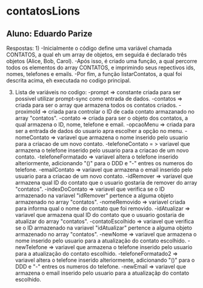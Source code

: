 # contatosLions
Aluno: Eduardo Parize
-------------
Respostas:
1)
  -Inicialmente o código define uma variável chamada CONTATOS, a qual eh um array de objetos, em seguida é declarado três objetos (Alice, Bob, Carol).
  -Após isso, é criado uma função, a qual percorre todos os elementos do array CONTATOS, e imprimindo seus repectivos ids, nomes, telefones e emails.
  -Por fim, a função listarContatos, a qual foi descrita acima, eh executada no codigo principal.

3) Lista de variáveis no codigo:
   -prompt => constante criada para ser possivel utilizar prompt-sync como entrada de dados.
   -contatos => criada para ser o array que armazena todos os contatos criados.
   -proximoId => criada para controlar o ID de cada contato armazanado no array "contatos".
   -contato => criada para ser o objeto dos contatos, a qual armazena o ID, nome, telefone e email.
   -opcaoMenu => criada para ser a entrada de dados do usuario apra escolher a opção no menu.
   -nomeContato => variavel que armazena o nome inserido pelo usuario para a criacao de um novo contato.
   -telefoneContato = > variavel que armazena o telefone inserido pelo usuario para a criacao de um novo contato.
   -telefoneFormatado => variavel altera o telefone inserido alteriormente, adicionando "()" para o DDD e "-" entres os numeros do telefone.
   -emailContato => variavel que armazena o email inserido pelo usuario para a criacao de um novo contato.
   -idRemover => variavel que armazena qual ID do contato que o usuario gostaria de remover do array "contatos".
   -indexDoContato => variavel que verifica se o ID armazenado na variavel "idRemover" pertence a alguma objeto armazenado no array "contatos".
   -nomeRemovido => variavel criada para informa qual o nome do contato que foi removido.
   -idAtualizar => variavel que armazena qual ID do contato que o usuario gostaria de atualizar do array "contatos".
   -contatoEscolhido => variavel que verifica se o ID armazenado na variavel "idAtualizar" pertence a alguma objeto armazenado no array "contatos".
   -newNome => variavel que armazena o nome inserido pelo usuario para a atualização do contato escolhido.
   -newTelefone => variavel que armazena o telefone inserido pelo usuario para a atualização do contato escolhido.
   -telefoneFormatado2 => variavel altera o telefone inserido alteriormente, adicionando "()" para o DDD e "-" entres os numeros do telefone.
   -newEmail => variavel que armazena o email inserido pelo usuario para a atualizaçãp do contato escolhido.
  